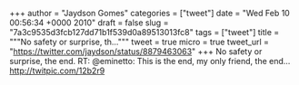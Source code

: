 
+++
author = "Jaydson Gomes"
categories = ["tweet"]
date = "Wed Feb 10 00:56:34 +0000 2010"
draft = false
slug = "7a3c9535d3fcb127dd71b1f539d0a89513013fc8"
tags = ["tweet"]
title = """No safety or surprise, th..."""
tweet = true
micro = true
tweet_url = "https://twitter.com/jaydson/status/8879463063"
+++
No safety or surprise, the end. RT: @eminetto: This is the end, my only friend, the end…  http://twitpic.com/12b2r9
